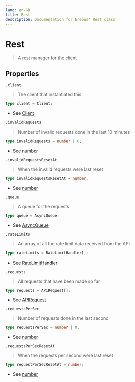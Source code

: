 ```yaml
---
lang: en-GB
title: Rest
description: Documentation for Erebus' Rest class
---
```


<html style="scroll-behavior: smooth;"></html>

# Rest

> A rest manager for the client

## Properties

`.client`

> The client that instantiated this

```typescript
type client = Client;
```

- See [Client](Client.md)

`.invalidRequests`

> Number of invalid requests done in the last 10 minutes

```typescript
type invalidRequests = number | 0;
```

- See [number](https://developer.mozilla.org/en-US/docs/Web/JavaScript/Reference/Global_Objects/Number)

`.invalidRequestsResetAt`

> When the invalid requests were last reset

```typescript
type invalidRequestsResetAt = number;
```

- See [number](https://developer.mozilla.org/en-US/docs/Web/JavaScript/Reference/Global_Objects/Number)

`.queue`

> A queue for the requests

```typescript
type queue = AsyncQueue;
```

- See [AsyncQueue](https://www.sapphirejs.dev/docs/Documentation/api-utilities/classes/sapphire_async_queue.AsyncQueue)

`.rateLimits`

> An array of all the rate limit data received from the API

```typescript
type rateLimits = RateLimitHandler[];
```

- See [RateLimitHandler](Types.md#ratelimithandler)

`.requests`

> All requests that have been made so far

```typescript
type requests = APIRequest[];
```

- See [APIRequest](APIRequest.md)

`.requestsPerSec`

> Number of requests done in the last second

```typescript
type requestsPerSec = number | 0;
```

- See [number](https://developer.mozilla.org/en-US/docs/Web/JavaScript/Reference/Global_Objects/Number)

`.requestsPerSecResetAt`

> When the requests per second were last reset

```typescript
type requestPerSecResetAt = number;
```

- See [number](https://developer.mozilla.org/en-US/docs/Web/JavaScript/Reference/Global_Objects/Number)
